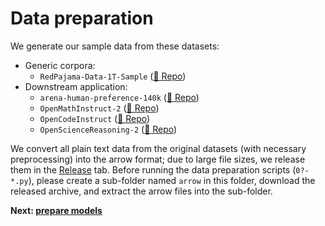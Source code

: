 # Data preparation

We generate our sample data from these datasets:

- Generic corpora:
  - `RedPajama-Data-1T-Sample` ([🤗 Repo](https://huggingface.co/datasets/togethercomputer/RedPajama-Data-1T-Sample))
- Downstream application:
  - `arena-human-preference-140k` ([🤗 Repo](https://huggingface.co/datasets/lmarena-ai/arena-human-preference-140k))
  - `OpenMathInstruct-2` ([🤗 Repo](https://huggingface.co/datasets/nvidia/OpenMathInstruct-2))
  - `OpenCodeInstruct` ([🤗 Repo](https://huggingface.co/datasets/nvidia/OpenCodeInstruct))
  - `OpenScienceReasoning-2` ([🤗 Repo](https://huggingface.co/datasets/nvidia/OpenScienceReasoning-2))

We convert all plain text data from the original datasets (with necessary preprocessing) into the arrow format; due to large file sizes, we release them in the [Release](https://github.com/ljcleo/moe-lrc/releases) tab. Before running the data preparation scripts (`0?-*.py`), please create a sub-folder named `arrow` in this folder, download the released archive, and extract the arrow files into the sub-folder.

**Next: [prepare models](../model/README.md)**
